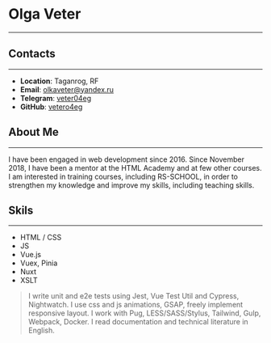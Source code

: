 # Olga Veter
____________
## Contacts
___________
* __Location__: Taganrog, RF
* __Email__: olkaveter@yandex.ru
* __Telegram__: [veter04eg](https://t.me/veter04eg)
* __GitHub__: [vetero4eg](https://github.com/vetero4eg)

## About Me
___________
I have been engaged in web development since 2016. Since November 2018, I have been a mentor at the HTML Academy and at few other courses. I am interested in training courses, including RS-SCHOOL, in order to strengthen my knowledge and improve my skills, including teaching skills.

## Skils
________
* HTML / CSS  
* JS
* Vue.js
* Vuex, Pinia
* Nuxt
* XSLT

> I write unit and e2e tests using Jest, Vue Test Util and Cypress, Nightwatch.
> I use css and js animations, GSAP, freely implement responsive layout.
> I work with Pug, LESS/SASS/Stylus, Tailwind, Gulp, Webpack, Docker.
> I read documentation and technical literature in English.
